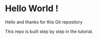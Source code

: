 # Hello World !
Hello and thanks for this Git repository

This repo is built step by step in the tutorial.
